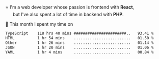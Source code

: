 ⭐ I'm a web developer whose passion is frontend with <b>React</b>,<br/>
&nbsp; &nbsp; &nbsp; but I've also spent a lot of time in backend with <b>PHP</b>.

📅 This month I spent my time on

<!--START_SECTION:waka-->

```txt
TypeScript    118 hrs 40 mins #######################..   93.41 %
HTML          1 hr 54 mins    .........................   01.50 %
Other         1 hr 26 mins    .........................   01.14 %
JSON          1 hr 20 mins    .........................   01.06 %
YAML          1 hr 4 mins     .........................   00.84 %
```

<!--END_SECTION:waka-->
